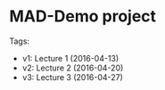 # MAD-Demo project

Tags: 
 * v1: Lecture 1 (2016-04-13)
 * v2: Lecture 2 (2016-04-20)
 * v3: Lecture 3 (2016-04-27)

